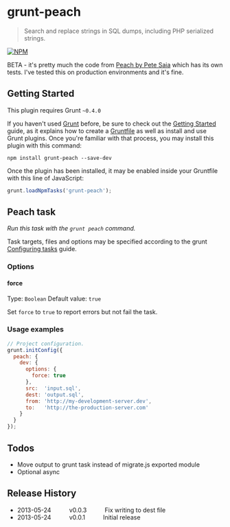 # grunt-peach

> Search and replace strings in SQL dumps, including PHP serialized strings.

[![NPM](https://nodei.co/npm/request.png)](https://nodei.co/npm/request/)

BETA - it's pretty much the code from [Peach by Pete Saia](https://github.com/petesaia/Peach)
which has its own tests. I've tested this on production environments and it's
fine.

## Getting Started
This plugin requires Grunt `~0.4.0`

If you haven't used [Grunt](http://gruntjs.com/) before, be sure to check out the [Getting Started](http://gruntjs.com/getting-started) guide, as it explains how to create a [Gruntfile](http://gruntjs.com/sample-gruntfile) as well as install and use Grunt plugins. Once you're familiar with that process, you may install this plugin with this command:

```shell
npm install grunt-peach --save-dev
```

Once the plugin has been installed, it may be enabled inside your Gruntfile with this line of JavaScript:

```js
grunt.loadNpmTasks('grunt-peach');
```

## Peach task
_Run this task with the `grunt peach` command._

Task targets, files and options may be specified according to the grunt [Configuring tasks](http://gruntjs.com/configuring-tasks) guide.

### Options

#### force
Type: `Boolean`
Default value: `true`

Set `force` to `true` to report errors but not fail the task.

### Usage examples

```js
// Project configuration.
grunt.initConfig({
  peach: {
    dev: {
      options: {
        force: true
      },
      src:  'input.sql',
      dest: 'output.sql',
      from: 'http://my-development-server.dev',
      to:   'http://the-production-server.com'
    }
  }
});
```

## Todos

 * Move output to grunt task instead of migrate.js exported module 
 * Optional async

## Release History

 * 2013-05-24   v0.0.3   Fix writing to dest file
 * 2013-05-24   v0.0.1   Initial release
